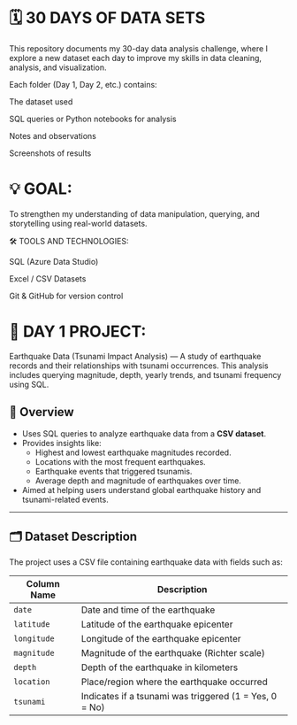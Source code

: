 # 🗓️ 30 DAYS OF DATA SETS

This repository documents my 30-day data analysis challenge, where I explore a new dataset each day to improve my skills in data cleaning, analysis, and visualization.

Each folder (Day 1, Day 2, etc.) contains:

The dataset used

SQL queries or Python notebooks for analysis

Notes and observations

Screenshots of results

# 💡 GOAL:
To strengthen my understanding of data manipulation, querying, and storytelling using real-world datasets.

🛠️ TOOLS AND TECHNOLOGIES:

SQL (Azure Data Studio)

Excel / CSV Datasets

Git & GitHub for version control

# 📅 DAY 1 PROJECT:
Earthquake Data (Tsunami Impact Analysis) — A study of earthquake records and their relationships with tsunami occurrences. This analysis includes querying magnitude, depth, yearly trends, and tsunami frequency using SQL.

## 📌 **Overview**

- Uses SQL queries to analyze earthquake data from a **CSV dataset**.
- Provides insights like:
  - Highest and lowest earthquake magnitudes recorded.
  - Locations with the most frequent earthquakes.
  - Earthquake events that triggered tsunamis.
  - Average depth and magnitude of earthquakes over time.
- Aimed at helping users understand global earthquake history and tsunami-related events.

---

## 🗂 **Dataset Description**

The project uses a CSV file containing earthquake data with fields such as:

| Column Name       | Description                                  |
|-------------------|----------------------------------------------|
| `date`            | Date and time of the earthquake              |
| `latitude`        | Latitude of the earthquake epicenter         |
| `longitude`       | Longitude of the earthquake epicenter        |
| `magnitude`       | Magnitude of the earthquake (Richter scale) |
| `depth`           | Depth of the earthquake in kilometers        |
| `location`        | Place/region where the earthquake occurred   |
| `tsunami`         | Indicates if a tsunami was triggered (1 = Yes, 0 = No) |

